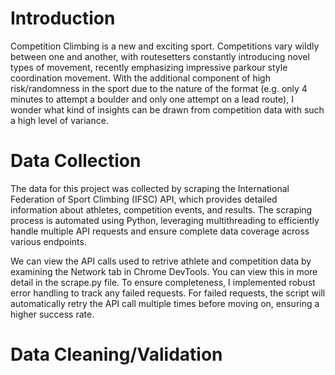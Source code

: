 # Introduction

Competition Climbing is a new and exciting sport. Competitions vary wildly between one and another, with routesetters constantly introducing novel types of movement, recently emphasizing impressive parkour style coordination movement. With the additional component of high risk/randomness in the sport due to the nature of the format (e.g. only 4 minutes to attempt a boulder and only one attempt on a lead route), I wonder what kind of insights can be drawn from competition data with such a high level of variance.
# Data Collection

The data for this project was collected by scraping the International Federation of Sport Climbing (IFSC) API, which provides detailed information about athletes, competition events, and results. The scraping process is automated using Python, leveraging multithreading to efficiently handle multiple API requests and ensure complete data coverage across various endpoints. 

We can view the API calls used to retrive athlete and competition data by examining the Network tab in Chrome DevTools. You can view this in more detail in the scrape.py file. To ensure completeness, I implemented robust error handling to track any failed requests. For failed requests, the script will automatically retry the API call multiple times before moving on, ensuring a higher success rate.

# Data Cleaning/Validation
